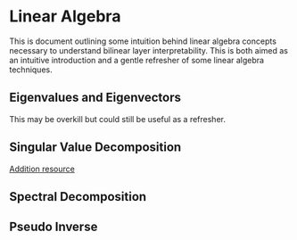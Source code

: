 # Linear Algebra

This is document outlining some intuition behind linear algebra concepts necessary to understand bilinear layer interpretability. This is both aimed as an intuitive introduction and a gentle refresher of some linear algebra techniques.

## Eigenvalues and Eigenvectors

This may be overkill but could still be useful as a refresher.

## Singular Value Decomposition

[Addition resource](https://www.perfectlynormal.co.uk/blog-svd)

## Spectral Decomposition

## Pseudo Inverse
